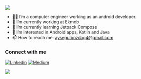 <img src="https://media0.giphy.com/media/26u4nJPf0JtQPdStq/giphy.gif?cid=ecf05e47bb0qclo729kk0iofo450l8rc5kf1hd8er0c9q6dd&rid=giphy.gif&ct=g" width="auto">



- 👩‍💻 I’m a computer engineer working as an android developer.
- 🔭 I’m currently working at Ekmob
- 🌱 I’m currently learning Jetpack Compose
- 👀 I’m interested in Android apps, Kotlin and Java
- 📫 How to reach me: aysegulbozdag4@gmail.com

### Connect with me

[![Linkedin](https://img.shields.io/badge/LinkedIn-blue)](https://www.linkedin.com/in/aysegulbozdag/) [![Medium](https://img.shields.io/badge/medium-black)](https://medium.com/@aysegulbozdag)

<img src="https://media.giphy.com/media/349qKnoIBHK1i/giphy.gif" width="auto">

